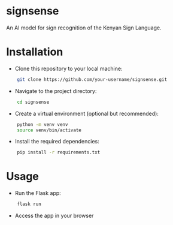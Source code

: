 # signsense
An AI model for sign recognition of the Kenyan Sign Language.

# Installation
- Clone this repository to your local machine:
```sh
    git clone https://github.com/your-username/signsense.git
```

- Navigate to the project directory:
```sh
    cd signsense
```

- Create a virtual environment (optional but recommended):
```sh
    python -m venv venv
    source venv/bin/activate
```

- Install the required dependencies:
```sh
    pip install -r requirements.txt
```

# Usage
- Run the Flask app:
```sh
    flask run
```

- Access the app in your browser